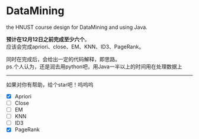 # DataMining
the HNUST course design for DataMining and using Java.  

**预计在12月12日之前完成至少六个**。  
应该会完成apriori、close、EM、KNN、ID3、PageRank。  

同时在完成后，会给出一定的代码解释，即思路。  
ps.个人认为，还是润去用python吧，用Java一半以上的时间用在处理数据上  


---
如果对你有帮助，给个star吧！呜呜呜

- [X] Apriori
- [ ] Close
- [ ] EM
- [ ] KNN
- [ ] ID3
- [X] PageRank
